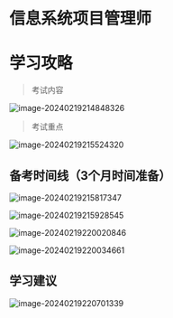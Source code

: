 # 信息系统项目管理师

# 学习攻略

>考试内容

![image-20240219214848326](https://cdn.fengxianhub.top/resources-master/image-20240219214848326.png)

>考试重点

![image-20240219215524320](https://cdn.fengxianhub.top/resources-master/image-20240219215524320.png)

## 备考时间线（3个月时间准备）

![image-20240219215817347](https://cdn.fengxianhub.top/resources-master/image-20240219215817347.png)

![image-20240219215928545](https://cdn.fengxianhub.top/resources-master/image-20240219215928545.png)

![image-20240219220020846](https://cdn.fengxianhub.top/resources-master/image-20240219220020846.png)

![image-20240219220034661](https://cdn.fengxianhub.top/resources-master/image-20240219220034661.png)

## 学习建议

![image-20240219220701339](https://cdn.fengxianhub.top/resources-master/image-20240219220701339.png)